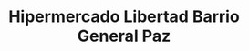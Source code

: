 ---
title: "Hipermercado Libertad Barrio General Paz"
url: /cordoba/hipermercado-libertad-barrio-general-paz/
shop: Supermarkt
---